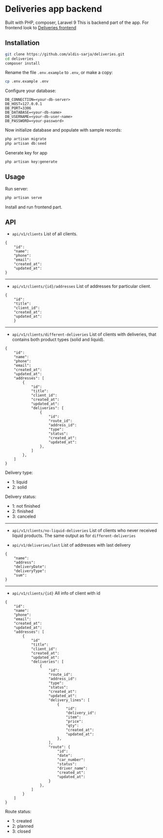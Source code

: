 # Deliveries app backend

Built with PHP, composer, Laravel 9
This is backend part of the app. For frontend look to [Deliveries frontend](https://github.com/aldis-sarja/deliveries-frontend.git)

## Installation

```bash
git clone https://github.com/aldis-sarja/deliveries.git
cd deliveries
composer install
```

Rename the file `.env.example` to `.env`, or make a copy:

```bash
cp .env.example .env
```

Configure your database:

```dosini
DB_CONNECTION=<your-db-server>
DB_HOST=127.0.0.1
DB_PORT=3306
DB_DATABASE=<your-db-name>
DB_USERNAME=<your-db-user-name>
DB_PASSWORD=<your-password>
```

Now initialize database and populate with sample records:

```bash
php artisan migrate
php artisan db:seed
```

Generate key for app

```bash
php artisan key:generate
```

## Usage

Run server:

```bash
php artisan serve
```

Install and run frontend part.

## API

-   `api/v1/clients` List of all clients.

```
{
    "id":
    "name":
    "phone":
    "email":
    "created_at":
    "updated_at":
}
```

---

-   `api/v1/clients/{id}/addresses` List of addresses for particular client.

```
{
    "id":
    "title":
    "client_id":
    "created_at":
    "updated_at":
    }
```

---

-   `api/v1/clients/different-deliveries` List of clients with deliveries, that contains both product types (solid and liquid).

```
{
    "id":
    "name":
    "phone":
    "email":
    "created_at":
    "updated_at":
    "addresses": [
        {
            "id":
            "title":
            "client_id":
            "created_at":
            "updated_at":
            "deliveries": [
                {
                    "id":
                    "route_id":
                    "address_id":
                    "type":
                    "status":
                    "created_at":
                    "updated_at":
                },
            ]
        },
    ]
}
```

Delivery type:

-   1: liquid
-   2: solid

Delivery status:

-   1: not finished
-   2: finished
-   3: canceled

---

-   `api/v1/clients/no-liquid-deliveries` List of clients who never received liquid products. The same output as for `different-deliveries`

-   `api/v1/deliveries/last` List of addresses with last delivery

```
{
    "name":
    "address":
    "deliveryDate":
    "deliveryType":
    "sum":
}
```

---

-   `api/v1/clients/{id}` All info of client with id

```
{
    "id":
    "name":
    "phone":
    "email":
    "created_at":
    "updated_at":
    "addresses": [
        {
            "id"
            "title":
            "client_id":
            "created_at":
            "updated_at":
            "deliveries": [
                {
                    "id":
                    "route_id":
                    "address_id":
                    "type":
                    "status":
                    "created_at":
                    "updated_at":
                    "delivery_lines": [
                        {
                            "id":
                            "delivery_id":
                            "item":
                            "price":
                            "qty":
                            "created_at":
                            "updated_at":
                        },
                    ],
                    "route": {
                        "id":
                        "date":
                        "car_number":
                        "status":
                        "driver_name":
                        "created_at":
                        "updated_at":
                    }
                },
            ]
        }
    ]
}
```

Route status:

-   1: created
-   2: planned
-   3: closed
